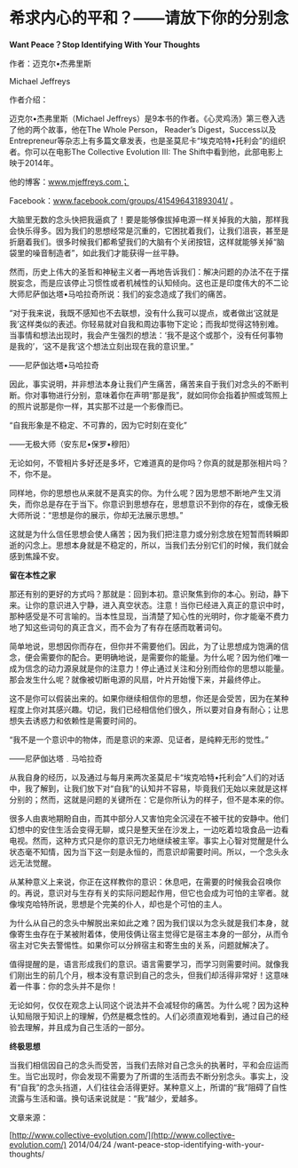 # 希求内心的平和？——请放下你的分别念

**Want Peace？Stop Identifying With Your Thoughts**

作者：迈克尔•杰弗里斯

Michael Jeffreys

作者介绍：

迈克尔•杰弗里斯（Michael Jeffreys）是9本书的作者。《心灵鸡汤》第三卷入选了他的两个故事，他在The Whole Person， Reader’s Digest，Success以及Entrepreneur等杂志上有多篇文章发表，也是圣莫尼卡“埃克哈特•托利会”的组织者。你可以在电影The Collective Evolution III: The Shift中看到他，此部电影上映于2014年。

他的博客：www.mjeffreys.com；

Facebook：www.facebook.com/groups/415496431893041/ 。

大脑里无数的念头快把我逼疯了！要是能够像拔掉电源一样关掉我的大脑，那样我会快乐得多。因为我们的思想经常是沉重的，它困扰着我们，让我们沮丧，甚至是折磨着我们。很多时候我们都希望我们的大脑有个关闭按钮，这样就能够关掉“脑袋里的噪音制造者”，如此我们才能获得一丝平静。

然而，历史上伟大的圣哲和神秘主义者一再地告诉我们：解决问题的办法不在于摆脱妄念，而是应该停止习惯性或者机械性的认知倾向。这也正是印度伟大的不二论大师尼萨伽达塔•马哈拉奇所说：我们的妄念造成了我们的痛苦。

“对于我来说，我既不感知也不去联想，没有什么我可以提点，或者做出‘这就是我’这样类似的表述。你轻易就对自我和周边事物下定论；而我却觉得这特别难。当事情和想法出现时，我会产生强烈的想法：‘我不是这个或那个，没有任何事物是我的’，‘这不是我’这个想法立刻出现在我的意识里。”

——尼萨伽达塔•马哈拉奇

因此，事实说明，并非想法本身让我们产生痛苦，痛苦来自于我们对念头的不断判断。你对事物进行分别，意味着你在声明“那是我”，就如同你会指着护照或驾照上的照片说那是你一样，其实那不过是一个影像而已。

“自我形象是不稳定、不可靠的，因为它时刻在变化”

——无极大师（安东尼•保罗•穆阳）

无论如何，不管相片多好还是多坏，它难道真的是你吗？你真的就是那张相片吗？不，你不是。

同样地，你的思想也从来就不是真实的你。为什么呢？因为思想不断地产生又消失，而你总是存在于当下。你意识到思想存在，思想意识不到你的存在，或像无极大师所说：“思想是你的展示，你却无法展示思想。”

这就是为什么信任思想会使人痛苦；因为我们把注意力或分别念放在短暂而转瞬即逝的闪念上。思想本身就是不稳定的，所以，当我们去分别它们的时候，我们就会感到焦躁不安。

**留在本性之家**

那还有别的更好的方式吗？那就是：回到本初。意识聚焦到你的本心。别动，静下来。让你的意识进入宁静，进入真空状态。注意！当你已经进入真正的意识中时，那种感受是不可言喻的。当本性显现，当清楚了知心性的光明时，你才能毫不费力地了知这些词句的真正含义，而不会为了有存在感而耽著词句。

简单地说，思想因你而存在，但你并不需要他们。因此，为了让思想成为饱满的信念，便会需要你的配合。更明确地说，是需要你的能量。为什么呢？因为他们唯一成为信念的动力源泉就是你的注意力！停止通过关注和分别而给你的思想以能量。那会发生什么呢？就像被切断电源的风扇，叶片开始慢下来，并最终停止。

这不是你可以假装出来的。如果你继续相信你的思想，你还是会受苦，因为在某种程度上你对其感兴趣。切记，我们已经相信他们很久，所以要对自身有耐心；让思想失去诱惑力和依赖性是需要时间的。

“我不是一个意识中的物体，而是意识的来源、见证者，是纯粹无形的觉性。”

——尼萨伽达塔﹒马哈拉奇

从我自身的经历，以及通过与每月来两次圣莫尼卡“埃克哈特•托利会”人们的对话中，我了解到，让我们放下对“自我”的认知并不容易，毕竟我们无始以来就是这样分别的；然而，这就是问题的关键所在：它是你所认为的样子，但不是本来的你。

很多人由衷地期盼自由，而其中部分人又害怕完全沉浸在不被干扰的安静中。他们幻想中的安住生活会变得无聊，或只是整天坐在沙发上，一边吃着垃圾食品一边看电视。然而，这种方式只是你的意识无力地继续被主宰。事实上心智对觉醒是什么状态毫不知情，因为当下这一刻是永恒的，而意识却需要时间。所以，一个念头永远无法觉醒。

从某种意义上来说，你正在这样教你的意识：休息吧，在需要的时候我会召唤你的。再说，意识对与生存有关的实际问题起作用，但它也会成为可怕的主宰者。就像埃克哈特所说，思想是个完美的仆人，却也是个可怕的主人。

为什么从自己的念头中解脱出来如此之难？因为我们误以为念头就是我们本身，就像寄生虫存在于某被附着体，使用伎俩让宿主觉得它是宿主本身的一部分，从而令宿主对它失去警惕性。如果你可以分辨宿主和寄生虫的关系，问题就解决了。

值得提醒的是，语言形成我们的意识。语言需要学习，而学习则需要时间。就像我们刚出生的前几个月，根本没有意识到自己的念头，但我们却活得非常好！这意味着一件事：你的念头并不是你！

无论如何，仅仅在观念上认同这个说法并不会减轻你的痛苦。为什么呢？因为这种认知局限于知识上的理解，仍然是概念性的。人们必须直观地看到，通过自己的经验去理解，并且成为自己生活的一部分。

**终极思想**

当我们相信因自己的念头而受苦，当我们去除对自己念头的执著时，平和会应运而生。当它出现时，你会发现不需要为了所谓的生活而去不断分别念头。事实上，没有“自我”的念头挡道，人们往往会活得更好。某种意义上，所谓的“我”阻碍了自性流露与生活和谐。换句话来说就是：“我”越少，爱越多。

文章来源：

[http://www.collective-evolution.com/](http://www.collective-evolution.com/) 2014/04/24 /want-peace-stop-identifying-with-your-thoughts/

